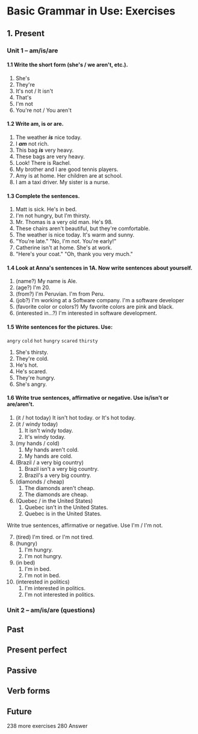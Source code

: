 # Basic Grammar in Use: Exercises

## 1. Present

### Unit 1 – am/is/are

#### 1.1 Write the short form (she's / we aren't, etc.).

1. She's
2. They're
3. It's not / It isn't
4. That's
5. I'm not
6. You're not / You aren't

#### 1.2 Write am, is or are.

1. The weather _**is**_ nice today.
2. I _**am**_ not rich.
3. This bag _**is**_ very heavy.
4. These bags are very heavy.
5. Look! There is Rachel.
6. My brother and I are good tennis players.
7. Amy is at home. Her children are at school.
8. I am a taxi driver. My sister is a nurse.

#### 1.3 Complete the sentences.

1. Matt is sick. He's in bed.
2. I'm not hungry, but I'm thirsty.
3. Mr. Thomas is a very old man. He's 98.
4. These chairs aren't beautiful, but they're comfortable.
5. The weather is nice today. It's warm and sunny.
6. "You're late." "No, I'm not. You're early!"
7. Catherine isn't at home. She's at work.
8. "Here's your coat." "Oh, thank you very much."

#### 1.4 Look at Anna's sentences in 1A. Now write sentences about yourself.

1. (name?) My name is Ale.
2. (age?) I'm 20.
3. (from?) I'm Peruvian. I'm from Peru.
4. (job?) I'm working at a Software company. I'm a software developer
5. (favorite color or colors?) My favorite colors are pink and black.
6. (interested in...?) I'm interested in software development.

#### 1.5 Write sentences for the pictures. Use:

`angry` `cold` `hot` `hungry` `scared` `thirsty`

1. She's thirsty.
2. They're cold.
3. He's hot.
4. He's scared.
5. They're hungry.
6. She's angry.

#### 1.6 Write true sentences, affirmative or negative. Use is/isn't or are/aren't.

1. (it / hot today) It isn't hot today. or It's hot today.
2. (it / windy today)
	1. It isn't windy today.
	2. It's windy today.
3. (my hands / cold)
	1. My hands aren't cold.
	2. My hands are cold.
4. (Brazil / a very big country)
	1. Brazil isn't a very big country.
	2. Brazil's a very big country.
5. (diamonds / cheap)
	1. The diamonds aren't cheap.
	2. The diamonds are cheap.
6. (Quebec / in the United States)
	1. Quebec isn't in the United States.
	2. Quebec is in the United States.

Write true sentences, affirmative or negative. Use I'm / I'm not.

7. (tired) I'm tired. or I'm not tired.
8. (hungry)
	1. I'm hungry.
	2. I'm not hungry.
9. (in bed)
	1. I'm in bed.
	2. I'm not in bed.
10. (interested in politics)
	1. I'm interested in politics.
	2. I'm not interested in politics.

### Unit 2 – am/is/are (questions)










## Past

## Present perfect



## Passive

## Verb forms

## Future

238 more exercises
280 Answer 